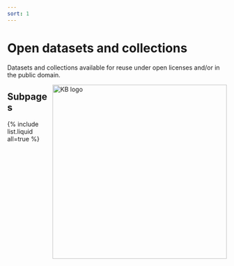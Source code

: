 ```yaml
---
sort: 1
---
```


# Open datasets and collections
Datasets and collections available for reuse under open licenses and/or in the public domain.

<img alt="KB logo" src="../assets/images/KB_Nationale-Bibliotheek_Logo_RGB-Zwart-EN.jpg" width="400px" align="right"/>

## Subpages
{% include list.liquid all=true %}
